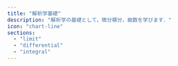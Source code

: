 ```yaml
---
title: "解析学基礎"
description: "解析学の基礎として，微分積分，級数を学びます．"
icon: "chart-line"
sections:
  - "limit"
  - "differential"
  - "integral"
---
```

